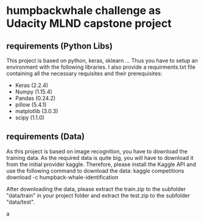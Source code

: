 # humpbackwhale challenge as Udacity MLND capstone project
## requirements (Python Libs)
This project is based on python, keras, sklearn ... Thus you have to setup an environment with the following libraries. I also provide a requirments.txt file containing all the necessary requisites and their prerequisites:
* Keras (2.2.4)
* Numpy (1.15.4) 
* Pandas (0.24.2)
* pillow (5.4.1)
* matplotlib (3.0.3)
* scipy (1.1.0)

## requirements (Data)
As this project is based on image recognition, you have to download the training data. As the required data is quite big, you will have to download it from the initial provider kaggle. 
Therefore, please install the Kaggle API and use the following command to download the data:
kaggle competitions download -c humpback-whale-identification

After downloading the data, please extract the train.zip to the subfolder "data/train" in your project folder and extract the test.zip to the subfolder "data/test".

a
